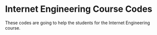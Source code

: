 # Internet Engineering Course Codes

These codes are going to help the students for the Internet Engineering course.
